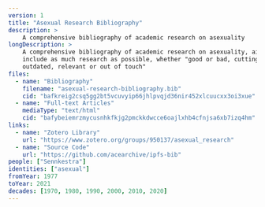 ```yaml
---
version: 1
title: "Asexual Research Bibliography"
description: >
    A comprehensive bibliography of academic research on asexuality
longDescription: >
    A comprehensive bibliography of academic research on asexuality, aiming to
    include as much research as possible, whether "good or bad, cutting edge or
    outdated, relevant or out of touch"
files:
  - name: "Bibliography"
    filename: "asexual-research-bibliography.bib"
    cid: "bafkreig2csq5gg2bt5vcuvyip66jhlpvqjd36nir452xlcuucxx3oi3xue"
  - name: "Full-text Articles"
    mediaType: "text/html"
    cid: "bafybeiemrzmycusnhkfkjg2pmckkdwcce6oajlxhb4cfnjsa6xb7izq4hm"
links:
  - name: "Zotero Library"
    url: "https://www.zotero.org/groups/950137/asexual_research"
  - name: "Source Code"
    url: "https://github.com/acearchive/ipfs-bib"
people: ["Sennkestra"]
identities: ["asexual"]
fromYear: 1977
toYear: 2021
decades: [1970, 1980, 1990, 2000, 2010, 2020]
---
```

